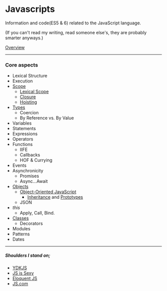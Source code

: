 # Javascripts

Information and code(ES5 & 6) related to the JavaScript language.

(If you can't read my writing, read someone else's, they are probably smarter anyways.)

[Overview](overview)

---

### Core aspects

- Lexical Structure
- Execution
- [Scope](core/scope)
  - [Lexical Scope](core/scope/lexical-scope)
  - [Closure](core/scope/closure)
  - [Hoisting](core/scope/hoisting)
- [Types](core/types)
  - Coercion
  - By Reference vs. By Value
- Variables
- Statements
- Expressions
- Operators
- Functions
  - IIFE
  - Callbacks
  - HOF & Currying
- Events
- Asynchronicity
  - Promises
  - Async...Await
- [Objects](core/objects)
  - [Object-Oriented JavaScript](core/objects/object-oriented-programming)
    - [Inheritance](core/objects/object-oriented-programming/inheritance/prototypes) and [Prototypes](core/objects/object-oriented-programming/inheritance)
  - JSON
- _this_
  - Apply, Call, Bind.
- [Classes](core/classes)
  - Decorators
- Modules
- Patterns
- Dates

---

##### Shoulders I stand on;

- [YDKJS](core/https://github.com/getify/You-Dont-Know-JS)
- [JS is Sexy](core/http://javascriptissexy.com/)
- [Eloquent JS](core/http://eloquentjavascript.net)
- [JS.com](core/https://www.javascript.com)
